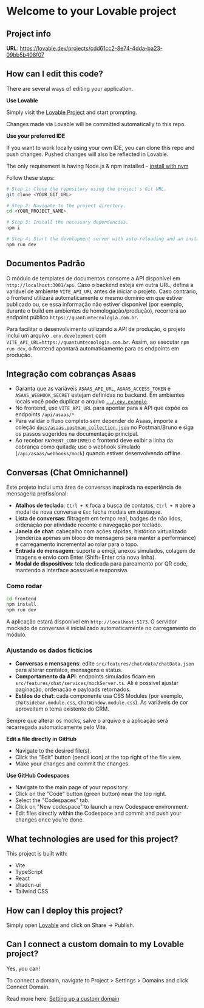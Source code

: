 # Welcome to your Lovable project

## Project info

**URL**: https://lovable.dev/projects/cdd61cc2-8e74-4dda-ba23-09bb5b408f07

## How can I edit this code?

There are several ways of editing your application.

**Use Lovable**

Simply visit the [Lovable Project](https://lovable.dev/projects/cdd61cc2-8e74-4dda-ba23-09bb5b408f07) and start prompting.

Changes made via Lovable will be committed automatically to this repo.

**Use your preferred IDE**

If you want to work locally using your own IDE, you can clone this repo and push changes. Pushed changes will also be reflected in Lovable.

The only requirement is having Node.js & npm installed - [install with nvm](https://github.com/nvm-sh/nvm#installing-and-updating)

Follow these steps:

```sh
# Step 1: Clone the repository using the project's Git URL.
git clone <YOUR_GIT_URL>

# Step 2: Navigate to the project directory.
cd <YOUR_PROJECT_NAME>

# Step 3: Install the necessary dependencies.
npm i

# Step 4: Start the development server with auto-reloading and an instant preview.
npm run dev
```

## Documentos Padrão

O módulo de templates de documentos consome a API disponível em `http://localhost:3001/api`. Caso o backend esteja em outra URL, defina a variável de ambiente `VITE_API_URL` antes de iniciar o projeto. Caso contrário, o frontend utilizará automaticamente o mesmo domínio em que estiver publicado ou, se essa informação não estiver disponível (por exemplo, durante o build em ambientes de homologação/produção), recorrerá ao endpoint público `https://quantumtecnologia.com.br`.

Para facilitar o desenvolvimento utilizando a API de produção, o projeto inclui um arquivo `.env.development` com `VITE_API_URL=https://quantumtecnologia.com.br`. Assim, ao executar `npm run dev`, o frontend apontará automaticamente para os endpoints em produção.

## Integração com cobranças Asaas

- Garanta que as variáveis `ASAAS_API_URL`, `ASAAS_ACCESS_TOKEN` e `ASAAS_WEBHOOK_SECRET` estejam definidas no backend. Em ambientes locais você pode duplicar o arquivo [`../.env.example`](../.env.example).
- No frontend, use `VITE_API_URL` para apontar para a API que expõe os endpoints `/api/asaas/*`.
- Para validar o fluxo completo sem depender do Asaas, importe a coleção [`docs/asaas.postman_collection.json`](../docs/asaas.postman_collection.json) no Postman/Bruno e siga os passos sugeridos na documentação principal.
- Ao receber `PAYMENT_CONFIRMED` o frontend deve exibir a linha da cobrança como quitada; use o webhook simulado (`/api/asaas/webhooks/mock`) quando estiver desenvolvendo offline.

## Conversas (Chat Omnichannel)

Este projeto inclui uma área de conversas inspirada na experiência de mensageria profissional:

- **Atalhos de teclado**: `Ctrl + K` foca a busca de contatos, `Ctrl + N` abre a modal de nova conversa e `Esc` fecha modais em destaque.
- **Lista de conversas**: filtragem em tempo real, badges de não lidos, ordenação por atividade recente e navegação por teclado.
- **Janela de chat**: cabeçalho com ações rápidas, histórico virtualizado (renderiza apenas um bloco de mensagens para manter a performance) e carregamento incremental ao rolar para o topo.
- **Entrada de mensagem**: suporte a emoji, anexos simulados, colagem de imagens e envio com Enter (Shift+Enter cria nova linha).
- **Modal de dispositivos**: tela dedicada para pareamento por QR code, mantendo a interface acessível e responsiva.

### Como rodar

```sh
cd frontend
npm install
npm run dev
```

A aplicação estará disponível em `http://localhost:5173`. O servidor mockado de conversas é inicializado automaticamente no carregamento do módulo.

### Ajustando os dados fictícios

- **Conversas e mensagens**: edite `src/features/chat/data/chatData.json` para alterar contatos, mensagens e status.
- **Comportamento da API**: endpoints simulados ficam em `src/features/chat/services/mockServer.ts`. Ali é possível ajustar paginação, ordenação e payloads retornados.
- **Estilos do chat**: cada componente usa CSS Modules (por exemplo, `ChatSidebar.module.css`, `ChatWindow.module.css`). As variáveis de cor aproveitam o tema existente do CRM.

Sempre que alterar os mocks, salve o arquivo e a aplicação será recarregada automaticamente pelo Vite.

**Edit a file directly in GitHub**

- Navigate to the desired file(s).
- Click the "Edit" button (pencil icon) at the top right of the file view.
- Make your changes and commit the changes.

**Use GitHub Codespaces**

- Navigate to the main page of your repository.
- Click on the "Code" button (green button) near the top right.
- Select the "Codespaces" tab.
- Click on "New codespace" to launch a new Codespace environment.
- Edit files directly within the Codespace and commit and push your changes once you're done.

## What technologies are used for this project?

This project is built with:

- Vite
- TypeScript
- React
- shadcn-ui
- Tailwind CSS

## How can I deploy this project?

Simply open [Lovable](https://lovable.dev/projects/cdd61cc2-8e74-4dda-ba23-09bb5b408f07) and click on Share -> Publish.

## Can I connect a custom domain to my Lovable project?

Yes, you can!

To connect a domain, navigate to Project > Settings > Domains and click Connect Domain.

Read more here: [Setting up a custom domain](https://docs.lovable.dev/tips-tricks/custom-domain#step-by-step-guide)
